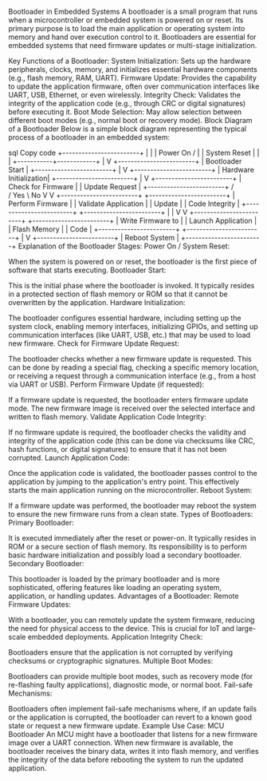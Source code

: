 Bootloader in Embedded Systems
A bootloader is a small program that runs when a microcontroller or embedded system is powered on or reset. Its primary purpose is to load the main application or operating system into memory and hand over execution control to it. Bootloaders are essential for embedded systems that need firmware updates or multi-stage initialization.

Key Functions of a Bootloader:
System Initialization: Sets up the hardware peripherals, clocks, memory, and initializes essential hardware components (e.g., flash memory, RAM, UART).
Firmware Update: Provides the capability to update the application firmware, often over communication interfaces like UART, USB, Ethernet, or even wirelessly.
Integrity Check: Validates the integrity of the application code (e.g., through CRC or digital signatures) before executing it.
Boot Mode Selection: May allow selection between different boot modes (e.g., normal boot or recovery mode).
Block Diagram of a Bootloader
Below is a simple block diagram representing the typical process of a bootloader in an embedded system:

sql
Copy code
 +------------------------+
 |                        |
 |       Power On /        |
 |     System Reset        |
 |                        |
 +-----------+------------+
             |
             V
 +------------------------+
 |   Bootloader Start      |
 +------------------------+
             |
             V
 +------------------------+
 |   Hardware Initialization|
 +------------------------+
             |
             V
 +------------------------+
 |  Check for Firmware     |
 |   Update Request        |
 +------------------------+
    /               \
   / Yes              \ No
  V                   V
 +------------------------+   +------------------------+
 |  Perform Firmware       |   |  Validate Application   |
 |   Update                |   |  Code Integrity         |
 +------------------------+   +------------------------+
             |                         |
             V                         V
 +------------------------+   +------------------------+
 | Write Firmware to       |   | Launch Application      |
 | Flash Memory            |   | Code                   |
 +------------------------+   +------------------------+
             |
             V
 +------------------------+
 |   Reboot System         |
 +------------------------+
Explanation of the Bootloader Stages:
Power On / System Reset:

When the system is powered on or reset, the bootloader is the first piece of software that starts executing.
Bootloader Start:

This is the initial phase where the bootloader is invoked. It typically resides in a protected section of flash memory or ROM so that it cannot be overwritten by the application.
Hardware Initialization:

The bootloader configures essential hardware, including setting up the system clock, enabling memory interfaces, initializing GPIOs, and setting up communication interfaces (like UART, USB, etc.) that may be used to load new firmware.
Check for Firmware Update Request:

The bootloader checks whether a new firmware update is requested. This can be done by reading a special flag, checking a specific memory location, or receiving a request through a communication interface (e.g., from a host via UART or USB).
Perform Firmware Update (if requested):

If a firmware update is requested, the bootloader enters firmware update mode. The new firmware image is received over the selected interface and written to flash memory.
Validate Application Code Integrity:

If no firmware update is required, the bootloader checks the validity and integrity of the application code (this can be done via checksums like CRC, hash functions, or digital signatures) to ensure that it has not been corrupted.
Launch Application Code:

Once the application code is validated, the bootloader passes control to the application by jumping to the application's entry point. This effectively starts the main application running on the microcontroller.
Reboot System:

If a firmware update was performed, the bootloader may reboot the system to ensure the new firmware runs from a clean state.
Types of Bootloaders:
Primary Bootloader:

It is executed immediately after the reset or power-on. It typically resides in ROM or a secure section of flash memory. Its responsibility is to perform basic hardware initialization and possibly load a secondary bootloader.
Secondary Bootloader:

This bootloader is loaded by the primary bootloader and is more sophisticated, offering features like loading an operating system, application, or handling updates.
Advantages of a Bootloader:
Remote Firmware Updates:

With a bootloader, you can remotely update the system firmware, reducing the need for physical access to the device. This is crucial for IoT and large-scale embedded deployments.
Application Integrity Check:

Bootloaders ensure that the application is not corrupted by verifying checksums or cryptographic signatures.
Multiple Boot Modes:

Bootloaders can provide multiple boot modes, such as recovery mode (for re-flashing faulty applications), diagnostic mode, or normal boot.
Fail-safe Mechanisms:

Bootloaders often implement fail-safe mechanisms where, if an update fails or the application is corrupted, the bootloader can revert to a known good state or request a new firmware update.
Example Use Case: MCU Bootloader
An MCU might have a bootloader that listens for a new firmware image over a UART connection. When new firmware is available, the bootloader receives the binary data, writes it into flash memory, and verifies the integrity of the data before rebooting the system to run the updated application.